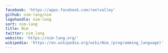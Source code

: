 ```yaml
---
facebook: 'https://apps.facebook.com/reelvalley'
github: nim-lang/nim
logohandle: nim-lang
sort: nim-lang
title: Nim
twitter: nim_lang
website: 'https://nim-lang.org/'
wikipedia: 'https://en.wikipedia.org/wiki/Nim_(programming_language)'
---
```

